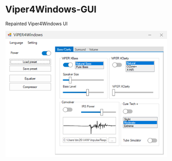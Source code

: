 # Viper4Windows-GUI
Repainted Viper4Windows UI

![Screenshot](https://github.com/ThePBone/Viper4Windows-GUI/blob/master/screenshot1.PNG)
